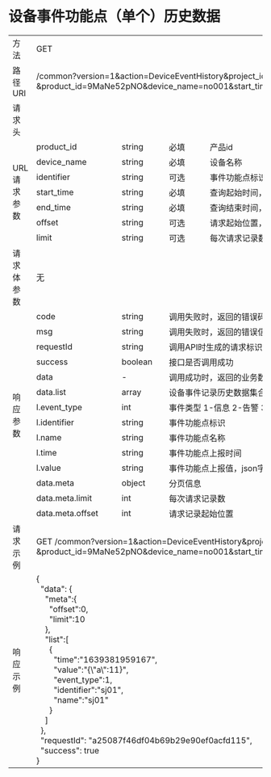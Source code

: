 # **设备事件功能点（单个）历史数据**  

<table style="text-align: left">

<tr><td >方法</td><td colspan="4">GET</td></tr>
<tr><td>路径URI</td><td colspan="4">/common?version=1&action=DeviceEventHistory&project_id=ocgzVU
&product_id=9MaNe52pNO&device_name=no001&start_time=1592811019119&end_time=1592811198213
</td></tr>
<tr><td>请求头</td><td colspan="4"></td></tr>

<tr><td rowspan="7">URL请求参数</td><td>product_id</td><td>string</td><td>必填</td><td>产品id</td></tr>
<tr><td>device_name</td><td>string</td><td>必填</td><td>设备名称</td></tr>
<tr><td>identifier</td><td>string</td><td>可选</td><td>事件功能点标识</td></tr>
<tr><td>start_time</td><td>string</td><td>必填</td><td>查询起始时间，毫秒时间戳</td></tr>
<tr><td>end_time</td><td>string</td><td>必填</td><td>查询结束时间，毫秒时间戳</td></tr>
<tr><td>offset</td><td>string</td><td>可选</td><td>请求起始位置，默认0</td></tr>
<tr><td>limit</td><td>string</td><td>可选</td><td>每次请求记录数，默认10, 范围[1, 100]</td></tr>

<tr><td>请求体参数</td><td colspan="4">无</td></tr>

<tr><td rowspan="14">响应参数</td><td>code</td><td>string</td><td colspan="2">调用失败时，返回的错误码</td></tr>
<tr><td>msg</td><td>string</td><td colspan="2">调用失败时，返回的错误信息</td></tr>
<tr><td>requestId</td><td>string</td><td colspan="2">调用API时生成的请求标识</td></tr>
<tr><td>success</td><td>boolean</td><td colspan="2">接口是否调用成功</td></tr>
<tr><td>data</td><td>-</td><td colspan="2">调用成功时，返回的业务数据</td></tr>

<tr><td>data.list</td><td>array</td><td colspan="2">设备事件记录历史数据集合，如下的l表示 list 数组的单个对象标识</td></tr>
<tr><td>l.event_type</td><td>int</td><td colspan="2">事件类型 1-信息 2-告警 3-故障</td></tr>
<tr><td>l.identifier</td><td>string</td><td colspan="2">事件功能点标识</td></tr>
<tr><td>l.name</td><td>string</td><td colspan="2">事件功能点名称</td></tr>
<tr><td>l.time</td><td>string</td><td colspan="2">事件功能点上报时间</td></tr>
<tr><td>l.value</td><td>string</td><td colspan="2">事件功能点上报值，json字符串</td></tr>
<tr><td>data.meta</td><td>object</td><td colspan="2">分页信息</td></tr>
<tr><td>data.meta.limit</td><td>int</td><td colspan="2">每次请求记录数</td></tr>
<tr><td>data.meta.offset</td><td>int</td><td colspan="2">请求记录起始位置</td></tr>


<tr><td>请求示例</td><td colspan="4">GET /common?version=1&action=DeviceEventHistory&project_id=ocgzVU
&product_id=9MaNe52pNO&device_name=no001&start_time=1592811019119&end_time=1592811198213
</td></tr>
<tr><td>响应示例</td>
<td colspan="4">
    {   <br>
        &nbsp;&nbsp;"data": {   <br>
            &nbsp;&nbsp;&nbsp;&nbsp;"meta":{    <br>
                &nbsp;&nbsp;&nbsp;&nbsp;&nbsp;&nbsp;"offset":0, <br>
                &nbsp;&nbsp;&nbsp;&nbsp;&nbsp;&nbsp;"limit":10  <br>
            &nbsp;&nbsp;&nbsp;&nbsp;},  <br>
            &nbsp;&nbsp;&nbsp;&nbsp;"list":[    <br>
                &nbsp;&nbsp;&nbsp;&nbsp;&nbsp;&nbsp;{   <br>
                    &nbsp;&nbsp;&nbsp;&nbsp;&nbsp;&nbsp;&nbsp;&nbsp;"time":"1639381959167", <br>
                    &nbsp;&nbsp;&nbsp;&nbsp;&nbsp;&nbsp;&nbsp;&nbsp;"value":"{\"a\":11}",   <br>
                    &nbsp;&nbsp;&nbsp;&nbsp;&nbsp;&nbsp;&nbsp;&nbsp;"event_type":1, <br>
                    &nbsp;&nbsp;&nbsp;&nbsp;&nbsp;&nbsp;&nbsp;&nbsp;"identifier":"sj01",    <br>
                    &nbsp;&nbsp;&nbsp;&nbsp;&nbsp;&nbsp;&nbsp;&nbsp;"name":"sj01"   <br>
                &nbsp;&nbsp;&nbsp;&nbsp;&nbsp;&nbsp;}   <br>
            &nbsp;&nbsp;&nbsp;&nbsp;]       <br>
        &nbsp;&nbsp;},  <br>
        &nbsp;&nbsp;"requestId": "a25087f46df04b69b29e90ef0acfd115",    <br>
        &nbsp;&nbsp;"success": true <br>
    }

</td>
</tr>

</table>
